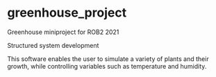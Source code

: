 # greenhouse_project
Greenhouse miniproject for ROB2 2021

Structured system development

This software enables the user to simulate a variety of plants and their growth, while controlling variables such as temperature and humidity.
